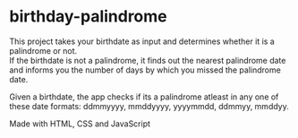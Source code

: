 # birthday-palindrome
This project takes your birthdate as input and determines whether it is a palindrome or not.  
If the birthdate is not a palindrome, it finds out the nearest palindrome date and informs you the number of days by which you missed the palindrome date.  
  
Given a birthdate, the app checks if its a palindrome atleast in any one of these date formats: ddmmyyyy, mmddyyyy, yyyymmdd, ddmmyy, mmddyy.
  
Made with HTML, CSS and JavaScript
